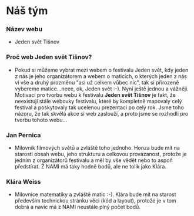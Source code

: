 # Náš tým

### Název webu
- Jeden svět Tišnov

### Proč web Jeden svět Tišnov?
- Pokud si můžeme vybrat mezi webem o festivalu Jeden svět, kdy jeden z nás je jeho organizátorem a webem o maticích, o kterých jeden z nás ví vše a druhý prozměnu "asi už celkem vůbec nic", tak si přirozeně vybereme matice...neee, ok, Jeden svět :-). Nyní ještě jednou a vážněji. Motivací pro tvorbu webu k festivalu **Jeden svět Tišnov** je fakt, že neexistují stále webovky festivalu, které by kompletně mapovaly celý festival a poskytovaly tak ucelenou prezentaci po celý rok. Jsme toho názoru, že tak skvělá akce si web zaslouží, a proto jsme se rozhodli pro tvorbu tohoto webu...
### Jan Pernica
 - Milovník filmových světů a zvláště toho jednoho. Honza bude mít na starosti obsah webu, jeho strukturu a celkovou provázanost, protože je jedním z organizátorů festivalu a měl by vše vědět nebo to aspoň předstírat. Z NAMI má taky hodně bodů, ale ne tolik jako Klára.
### Klára Weiss
 - Milovnice matematiky a zvláště matic :-). Klára bude mít na starost především technickou stránku věci (kód a layout), protože je v tom dobrá a navíc má z NAMI neustále plný počet bodů.
 